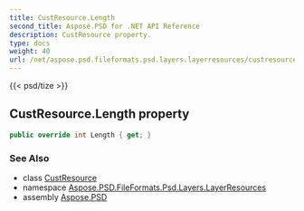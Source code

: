 ```yaml
---
title: CustResource.Length
second_title: Aspose.PSD for .NET API Reference
description: CustResource property. 
type: docs
weight: 40
url: /net/aspose.psd.fileformats.psd.layers.layerresources/custresource/length/
---
```

{{< psd/tize >}}
## CustResource.Length property

```csharp
public override int Length { get; }
```

### See Also

* class [CustResource](../)
* namespace [Aspose.PSD.FileFormats.Psd.Layers.LayerResources](../../custresource/)
* assembly [Aspose.PSD](../../../)


